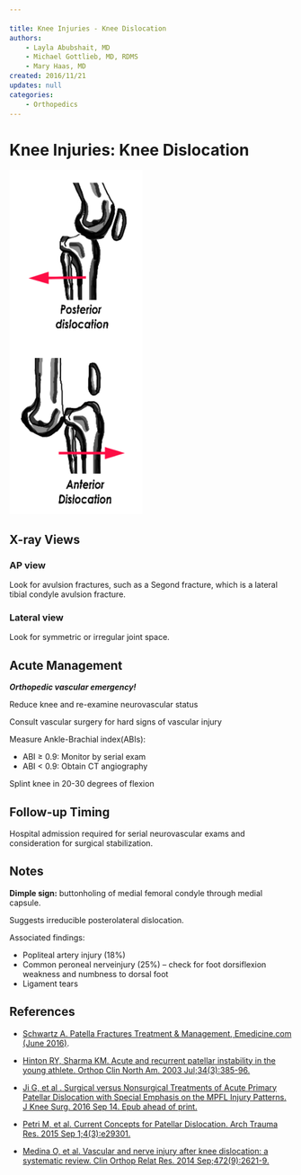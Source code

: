 ```yaml
---

title: Knee Injuries - Knee Dislocation
authors:
    - Layla Abubshait, MD
    - Michael Gottlieb, MD, RDMS
    - Mary Haas, MD
created: 2016/11/21
updates: null
categories:
    - Orthopedics
---
```


# Knee Injuries: Knee Dislocation

![](image-1.png)

## X-ray Views

### AP view

Look for avulsion fractures, such as a Segond fracture, which is a lateral tibial condyle avulsion fracture.

### Lateral view

Look for symmetric or irregular joint space.

## Acute Management

**_Orthopedic vascular emergency!_**

Reduce knee and re-examine neurovascular status

Consult vascular surgery for hard signs of vascular injury

Measure Ankle-Brachial index(ABIs):

- ABI ≥ 0.9: Monitor by serial exam
- ABI &lt; 0.9: Obtain CT angiography

Splint knee in 20-30 degrees of flexion

## Follow-up Timing

Hospital admission required for serial neurovascular exams and consideration for surgical stabilization.

## Notes

**Dimple sign:** buttonholing of medial femoral condyle through medial capsule.

Suggests irreducible posterolateral dislocation.

Associated findings:

- Popliteal artery injury (18%)
- Common peroneal nerveinjury (25%) – check for foot dorsiflexion weakness and numbness to dorsal foot
- Ligament tears

## References

- [Schwartz A. Patella Fractures Treatment & Management, Emedicine.com (June 2016)](http://emedicine.medscape.com/article/1249384-treatment).

- [Hinton RY, Sharma KM. Acute and recurrent patellar instability in the young athlete. Orthop Clin North Am. 2003 Jul;34(3):385-96.](https://www.ncbi.nlm.nih.gov/pubmed/?term=12974488)

- [Ji G, et al . Surgical versus Nonsurgical Treatments of Acute Primary Patellar Dislocation with Special Emphasis on the MPFL Injury Patterns. J Knee Surg. 2016 Sep 14. Epub ahead of print.](https://www.ncbi.nlm.nih.gov/pubmed/?term=27626368.)

- [Petri M, et al. Current Concepts for Patellar Dislocation. Arch Trauma Res. 2015 Sep 1;4(3):e29301.](https://www.ncbi.nlm.nih.gov/pubmed/?term=26566512)

- [Medina O, et al. Vascular and nerve injury after knee dislocation: a systematic review. Clin Orthop Relat Res. 2014 Sep;472(9):2621-9.](https://www.ncbi.nlm.nih.gov/pubmed/?term=24554457)
